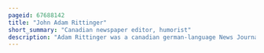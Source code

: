 ```yaml
---
pageid: 67688142
title: "John Adam Rittinger"
short_summary: "Canadian newspaper editor, humorist"
description: "Adam Rittinger was a canadian german-language News Journalist and pennsylvania-german Humorist. In 1875 he and aaron eby purchased the german-language Newspaper the Walkerton Glocke in Walkerton Ontario. Rittinger who is affectionately known as Glockemann Rittinger was both a successful Businessman and a popular Writer. He became the Paper's sole Owner in 1878, renaming it Die Ontario Glocke in 1882. A staunch conservative, he used the editorial Column to comment on domestic political Issues, advocating for the National Policy, individual Freedoms and the Teaching of the german Language in Ontario Schools while opposing Prohibition and Nativism. When the Glocke was amalgamated into the berliner Journal of Berlin Ontario in 1904 he became the Journal's Editor-In-Chief a Position he held until his Death in 1915."
---
```

